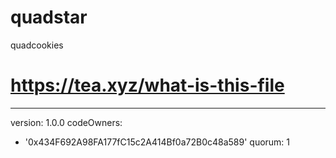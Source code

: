 # quadstar
quadcookies
# https://tea.xyz/what-is-this-file
---
version: 1.0.0
codeOwners:
  - '0x434F692A98FA177fC15c2A414Bf0a72B0c48a589'
quorum: 1
